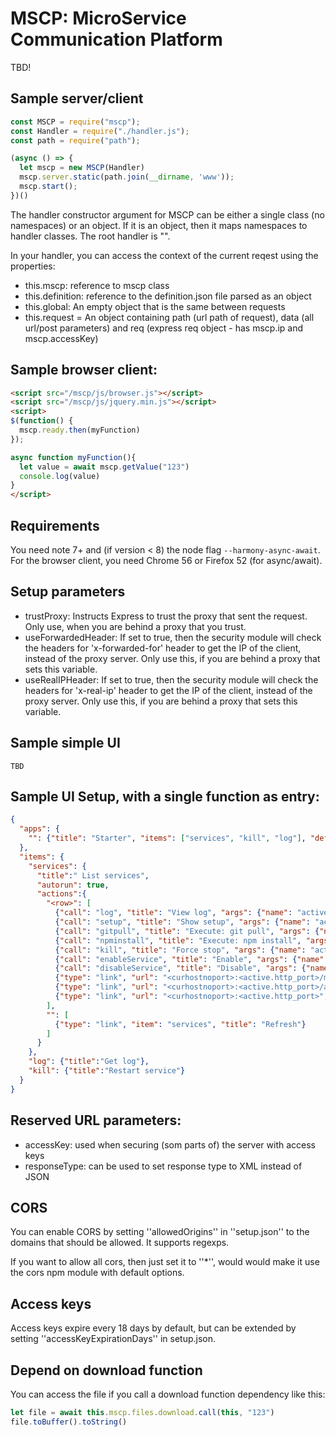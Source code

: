 # MSCP: MicroService Communication Platform

TBD!

## Sample server/client
```javascript
const MSCP = require("mscp");
const Handler = require("./handler.js");
const path = require("path");

(async () => {
  let mscp = new MSCP(Handler)
  mscp.server.static(path.join(__dirname, 'www'));
  mscp.start();
})()
```

The handler constructor argument for MSCP can be either a single class (no namespaces) or an object. If it is an object, then it maps namespaces to handler classes. The root handler is "".

In your handler, you can access the context of the current reqest using the properties:
- this.mscp: reference to mscp class
- this.definition: reference to the definition.json file parsed as an object
- this.global: An empty object that is the same between requests
- this.request = An object containing path (url path of request), data (all url/post parameters) and req (express req object - has mscp.ip and mscp.accessKey)

## Sample browser client:

```HTML
<script src="/mscp/js/browser.js"></script>
<script src="/mscp/js/jquery.min.js"></script>
<script>
$(function() {
  mscp.ready.then(myFunction)
});

async function myFunction(){
  let value = await mscp.getValue("123")
  console.log(value)
}
</script>
```

## Requirements

You need note 7+ and (if version < 8) the node flag ```--harmony-async-await```.
For the browser client, you need Chrome 56 or Firefox 52 (for async/await).

## Setup parameters

- trustProxy: Instructs Express to trust the proxy that sent the request. Only use, when you are behind a proxy that you trust.
- useForwardedHeader: If set to true, then the security module will check the headers for 'x-forwarded-for' header to get the IP of the client, instead of the proxy server. Only use this, if you are behind a proxy that sets this variable.
- useRealIPHeader: If set to true, then the security module will check the headers for 'x-real-ip' header to get the IP of the client, instead of the proxy server. Only use this, if you are behind a proxy that sets this variable.

## Sample simple UI


```
TBD
```

## Sample UI Setup, with a single function as entry:

```JSON
{
  "apps": {
    "": {"title": "Starter", "items": ["services", "kill", "log"], "defaultIndex": 0, "showMenu": false}
  },
  "items": {
    "services": {
      "title":" List services",
      "autorun": true,
      "actions":{
        "<row>": [
          {"call": "log", "title": "View log", "args": {"name": "active.name"}},
          {"call": "setup", "title": "Show setup", "args": {"name": "active.name"}},
          {"call": "gitpull", "title": "Execute: git pull", "args": {"name": "active.name"}, "ui": "notify-result", "notifytimeout": 7000},
          {"call": "npminstall", "title": "Execute: npm install", "args": {"name": "active.name"}, "ui": "notify-result", "notifytimeout": 7000},
          {"call": "kill", "title": "Force stop", "args": {"name": "active.name"}, "ui": "notify-result"},
          {"call": "enableService", "title": "Enable", "args": {"name": "active.name"}, "ui": "notify-result", "rerunParentAfter": true},
          {"call": "disableService", "title": "Disable", "args": {"name": "active.name"}, "ui": "notify-result", "rerunParentAfter": true},
          {"type": "link", "url": "<curhostnoport>:<active.http_port>/mscp", "title": "Open: MSCP Setup"},
          {"type": "link", "url": "<curhostnoport>:<active.http_port>/api/browse", "title": "Open: API Browser"},
          {"type": "link", "url": "<curhostnoport>:<active.http_port>", "title": "Open: Root"}
        ],
        "": [
          {"type": "link", "item": "services", "title": "Refresh"}
        ]
      }
    },
    "log": {"title":"Get log"},
    "kill": {"title":"Restart service"}
  }
}
```

## Reserved URL parameters:
- accessKey: used when securing (som parts of) the server with access keys
- responseType: can be used to set response type to XML instead of JSON


## CORS

You can enable CORS by setting ''allowedOrigins'' in ''setup.json'' to the domains that should be allowed. It supports regexps.

If you want to allow all cors, then just set it to ''*'', would would make it use the cors npm module with default options.

## Access keys

Access keys expire every 18 days by default, but can be extended by setting ''accessKeyExpirationDays'' in setup.json.

## Depend on download function
You can access the file if you call a download function dependency like this:

```javascript
let file = await this.mscp.files.download.call(this, "123")
file.toBuffer().toString()
```